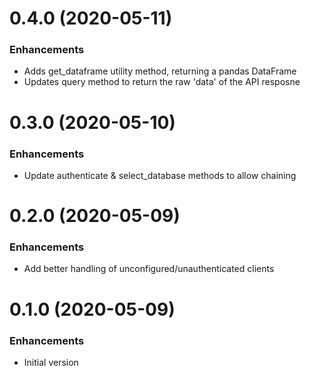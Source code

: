 # 0.4.0 (2020-05-11)
### Enhancements
  - Adds get_dataframe utility method, returning a pandas DataFrame
  - Updates query method to return the raw 'data' of the API resposne


# 0.3.0 (2020-05-10)
### Enhancements
  - Update authenticate & select_database methods to allow chaining


# 0.2.0 (2020-05-09)
### Enhancements
  - Add better handling of unconfigured/unauthenticated clients


# 0.1.0 (2020-05-09)
### Enhancements
  - Initial version